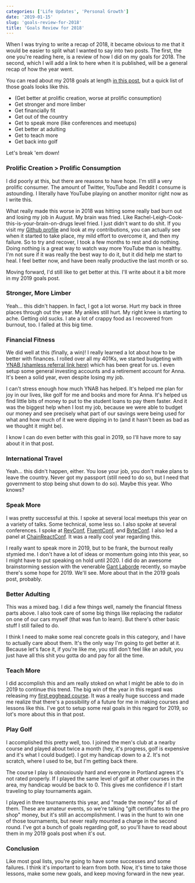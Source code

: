 ```yaml
---
categories: ['Life Updates', 'Personal Growth']
date: '2019-01-15'
slug: 'goals-review-for-2018'
title: 'Goals Review for 2018'
---
```


When I was trying to write a recap of 2018, it became obvious to me that it would be easier to split what I wanted to say into two posts. The first, the one you're reading here, is a review of how I did on my goals for 2018. The second, which I will add a link to here when it is published, will be a general recap of how the year went.

You can read about my 2018 goals at length [in this post](/goals-for-2018), but a quick list of those goals looks like this.

- (Get better at prolific creation, worse at prolific consumption)
- Get stronger and more limber
- Get financially fit
- Get out of the country
- Get to speak more (like conferences and meetups)
- Get better at adulting
- Get to teach more
- Get back into golf

Let's break 'em down!

### Prolific Creation > Prolific Consumption

I did poorly at this, but there are reasons to have hope. I'm still a very prolific consumer. The amount of Twitter, YouTube and Reddit I consume is astounding. I literally have YouTube playing on another monitor right now as I write this.

What really made this worse in 2018 was hitting some really bad burn out and losing my job in August. My brain was fried. Like Rachel-Leigh-Cook-this-is-your-brain-on-drugs level fried. I just didn't want to do shit. If you visit my [Github profile](https://github.com/kyleshevlin) and look at my contributions, you can actually see when it started to take place, my mild effort to overcome it, and then my failure. So to try and recover, I took a few months to rest and do nothing. Doing nothing is a great way to watch way more YouTube than is healthy. I'm not sure if it was really the best way to do it, but it did help me start to heal. I feel better now, and have been really productive the last month or so.

Moving forward, I'd still like to get better at this. I'll write about it a bit more in my 2019 goals post.

### Stronger, More Limber

Yeah... this didn't happen. In fact, I got a lot worse. Hurt my back in three places through out the year. My ankles still hurt. My right knee is starting to ache. Getting old sucks. I ate a lot of crappy food as I recovered from burnout, too. I failed at this big time.

### Financial Fitness

We did well at this (finally, a win)! I really learned a lot about how to be better with finances. I rolled over all my 401Ks, we started budgeting with [YNAB (shamless referral link here)](https://ynab.com/referral/?ref=LYFmWa7NnaXUdCxR&utm_source=customer_referral) which has been great for us. I even setup some general investing accounts and a retirement account for Anna. It's been a solid year, even despite losing my job.

I can't stress enough how much YNAB has helped. It's helped me plan for joy in our lives, like golf for me and books and more for Anna. It's helped us find little bits of money to put to the student loans to pay them faster. And it was the biggest help when I lost my job, because we were able to budget our money and see precisely what part of our savings were being used for what and how much of it we were dipping in to (and it hasn't been as bad as we thought it might be).

I know I can do even better with this goal in 2019, so I'll have more to say about it in that post.

### International Travel

Yeah... this didn't happen, either. You lose your job, you don't make plans to leave the country. Never got my passport (still need to do so, but I need that government to stop being shut down to do so). Maybe this year. Who knows?

### Speak More

I was pretty successful at this. I spoke at several local meetups this year on a variety of talks. Some technical, some less so. I also spoke at several conferences. I spoke at [RevConf](https://revolutionconf.com/), [FluentConf](https://conferences.oreilly.com/fluent/fl-ca), and [ByteConf](https://www.byteconf.com/). I also led a panel at [ChainReactConf](https://infinite.red/ChainReactConf). It was a really cool year regarding this.

I really want to speak more in 2019, but to be frank, the burnout really stymied me. I don't have a lot of ideas or momentum going into this year, so I might have to put speaking on hold until 2020. I did do an awesome brainstorming session with the venerable [Gant Laborde](https://twitter.com/GantLaborde) recently, so maybe there's some hope for 2019. We'll see. More about that in the 2019 goals post, probably.

### Better Adulting

This was a mixed bag. I did a few things well, namely the financial fitness parts above. I also took care of some big things like replacing the radiator on one of our cars myself (that was fun to learn). But there's other basic stuff I still failed to do.

I think I need to make some real concrete goals in this category, and I have to actually care about them. It's the only way I'm going to get better at it. Because let's face it, if you're like me, you still don't feel like an adult, you just have all this shit you gotta do and pay for all the time.

### Teach More

I did accomplish this and am really stoked on what I might be able to do in 2019 to continue this trend. The big win of the year in this regard was releasing my [first egghead course](https://egghead.io/courses/data-structures-and-algorithms-in-javascript). It was a really huge success and made me realize that there's a possibility of a future for me in making courses and lessons like this. I've got to setup some real goals in this regard for 2019, so lot's more about this in that post.

### Play Golf

I accomplished this pretty well, too. I joined the men's club at a nearby course and played about twice a month (hey, it's progress, golf is expensive and it's what I could budget). I got my handicap down to a 2. It's not scratch, where I used to be, but I'm getting back there.

The course I play is obnoxiously hard and everyone in Portland agrees it's not rated properly. If I played the same level of golf at other courses in the area, my handicap would be back to 0. This gives me confidence if I start traveling to play tournaments again.

I played in three tournaments this year, and "made the money" for all of them. These are amateur events, so we're talking "gift certificates to the pro shop" money, but it's still an accomplishment. I was in the hunt to win one of those tournaments, but never really mounted a charge in the second round. I've got a bunch of goals regarding golf, so you'll have to read about them in my 2019 goals post when it's out.

### Conclusion

Like most goal lists, you're going to have some successes and some failures. I think it's important to learn from both. Now, it's time to take those lessons, make some new goals, and keep moving forward in the new year.

